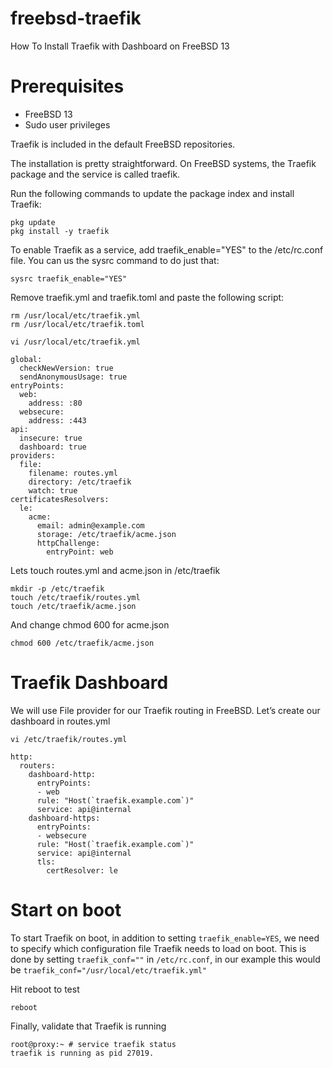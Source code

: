 # freebsd-traefik
How To Install Traefik with Dashboard on FreeBSD 13

# Prerequisites
- FreeBSD 13
- Sudo user privileges

Traefik is included in the default FreeBSD repositories.

The installation is pretty straightforward. On FreeBSD systems, the Traefik package and the service is called traefik.

Run the following commands to update the package index and install Traefik:

```
pkg update
pkg install -y traefik
```

To enable Traefik as a service, add traefik_enable="YES" to the /etc/rc.conf file. You can us the sysrc command to do just that:

```
sysrc traefik_enable="YES"
```

Remove traefik.yml and traefik.toml and paste the following script:

```
rm /usr/local/etc/traefik.yml
rm /usr/local/etc/traefik.toml
```

```
vi /usr/local/etc/traefik.yml
```

```
global:
  checkNewVersion: true
  sendAnonymousUsage: true
entryPoints:
  web:
    address: :80
  websecure:
    address: :443
api:
  insecure: true
  dashboard: true
providers:
  file:
    filename: routes.yml
    directory: /etc/traefik
    watch: true
certificatesResolvers:
  le:
    acme:
      email: admin@example.com
      storage: /etc/traefik/acme.json
      httpChallenge:
        entryPoint: web
```

Lets touch routes.yml and acme.json in /etc/traefik

```
mkdir -p /etc/traefik
touch /etc/traefik/routes.yml
touch /etc/traefik/acme.json
```

And change chmod 600 for acme.json

```
chmod 600 /etc/traefik/acme.json
```

# Traefik Dashboard

We will use File provider for our Traefik routing in FreeBSD. Let’s create our dashboard in routes.yml

```
vi /etc/traefik/routes.yml
```

```
http:
  routers:
    dashboard-http:
      entryPoints:
      - web
      rule: "Host(`traefik.example.com`)"
      service: api@internal
    dashboard-https:
      entryPoints:
      - websecure
      rule: "Host(`traefik.example.com`)"
      service: api@internal
      tls:
        certResolver: le
```

# Start on boot

To start Traefik on boot, in addition to setting `traefik_enable=YES`, we need to specify which configuration file Traefik needs to load on boot. This is done by setting `traefik_conf=""` in `/etc/rc.conf`, in our example this would be `traefik_conf="/usr/local/etc/traefik.yml"`

Hit reboot to test

```
reboot
```

Finally, validate that Traefik is running

```console
root@proxy:~ # service traefik status
traefik is running as pid 27019.
```
